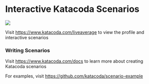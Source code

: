 # Interactive Katacoda Scenarios

[![](http://shields.katacoda.com/katacoda/liveaverage/count.svg)](https://www.katacoda.com/liveaverage "Get your profile on Katacoda.com")

Visit https://www.katacoda.com/liveaverage to view the profile and interactive scenarios

### Writing Scenarios
Visit https://www.katacoda.com/docs to learn more about creating Katacoda scenarios

For examples, visit https://github.com/katacoda/scenario-example
